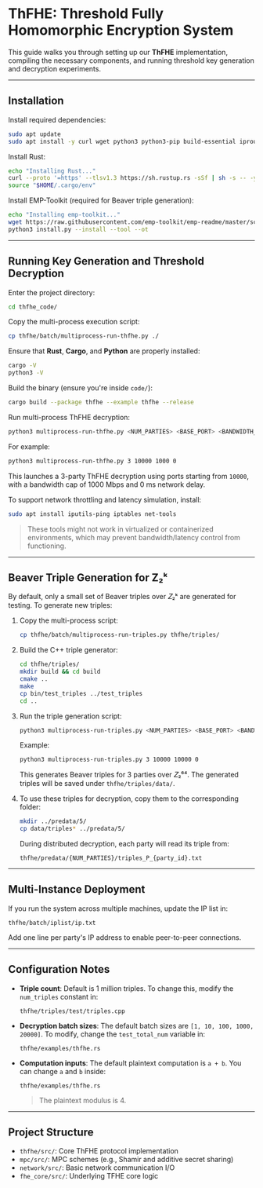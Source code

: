 # ThFHE: Threshold Fully Homomorphic Encryption System

This guide walks you through setting up our **ThFHE** implementation, compiling the necessary components, and running threshold key generation and decryption experiments.

---

##  Installation

Install required dependencies:

```bash
sudo apt update
sudo apt install -y curl wget python3 python3-pip build-essential iproute2 git cmake
```

Install Rust:

```bash
echo "Installing Rust..."
curl --proto '=https' --tlsv1.3 https://sh.rustup.rs -sSf | sh -s -- -y
source "$HOME/.cargo/env"
```

Install EMP-Toolkit (required for Beaver triple generation):

```bash
echo "Installing emp-toolkit..."
wget https://raw.githubusercontent.com/emp-toolkit/emp-readme/master/scripts/install.py
python3 install.py --install --tool --ot
```


---
##  Running Key Generation and Threshold Decryption

Enter the project directory:

```bash
cd thfhe_code/
```

Copy the multi-process execution script:

```bash
cp thfhe/batch/multiprocess-run-thfhe.py ./
```

Ensure that **Rust**, **Cargo**, and **Python** are properly installed:

```bash
cargo -V
python3 -V
```

Build the binary (ensure you're inside `code/`):

```bash
cargo build --package thfhe --example thfhe --release
```

Run multi-process ThFHE decryption:

```bash
python3 multiprocess-run-thfhe.py <NUM_PARTIES> <BASE_PORT> <BANDWIDTH_MBPS> <DELAY_MS>
```

For example:

```bash
python3 multiprocess-run-thfhe.py 3 10000 1000 0
```

This launches a 3-party ThFHE decryption using ports starting from `10000`, with a bandwidth cap of 1000 Mbps and 0 ms network delay.

To support network throttling and latency simulation, install:

```bash
sudo apt install iputils-ping iptables net-tools
```

>  These tools might not work in virtualized or containerized environments, which may prevent bandwidth/latency control from functioning.

---

##  Beaver Triple Generation for Z₂ᵏ

By default, only a small set of Beaver triples over 𝑍₂ᵏ are generated for testing. To generate new triples:

1. Copy the multi-process script:

   ```bash
   cp thfhe/batch/multiprocess-run-triples.py thfhe/triples/
   ```

2. Build the C++ triple generator:

   ```bash
   cd thfhe/triples/
   mkdir build && cd build
   cmake ..
   make
   cp bin/test_triples ../test_triples
   cd ..
   ```

3. Run the triple generation script:

   ```bash
   python3 multiprocess-run-triples.py <NUM_PARTIES> <BASE_PORT> <BANDWIDTH_MBPS> <DELAY_MS>
   ```

   Example:

   ```bash
   python3 multiprocess-run-triples.py 3 10000 10000 0
   ```

   This generates Beaver triples for 3 parties over 𝑍₂⁶⁴. The generated triples will be saved under `thfhe/triples/data/`.

4. To use these triples for decryption, copy them to the corresponding folder:

   ```bash
   mkdir ../predata/5/
   cp data/triples* ../predata/5/
   ```

   During distributed decryption, each party will read its triple from:

   ```
   thfhe/predata/{NUM_PARTIES}/triples_P_{party_id}.txt
   ```

---

##  Multi-Instance Deployment

If you run the system across multiple machines, update the IP list in:

```
thfhe/batch/iplist/ip.txt
```

Add one line per party's IP address to enable peer-to-peer connections.

---

##  Configuration Notes

- **Triple count**: Default is 1 million triples. To change this, modify the `num_triples` constant in:

  ```
  thfhe/triples/test/triples.cpp
  ```

- **Decryption batch sizes**: The default batch sizes are `[1, 10, 100, 1000, 20000]`. To modify, change the `test_total_num` variable in:

  ```
  thfhe/examples/thfhe.rs
  ```

- **Computation inputs**: The default plaintext computation is `a + b`. You can change `a` and `b` inside:

  ```
  thfhe/examples/thfhe.rs
  ```

  >  The plaintext modulus is 4.

---

##  Project Structure

- `thfhe/src/`: Core ThFHE protocol implementation  
- `mpc/src/`: MPC schemes (e.g., Shamir and additive secret sharing)  
- `network/src/`: Basic network communication I/O  
- `fhe_core/src/`: Underlying TFHE core logic  
